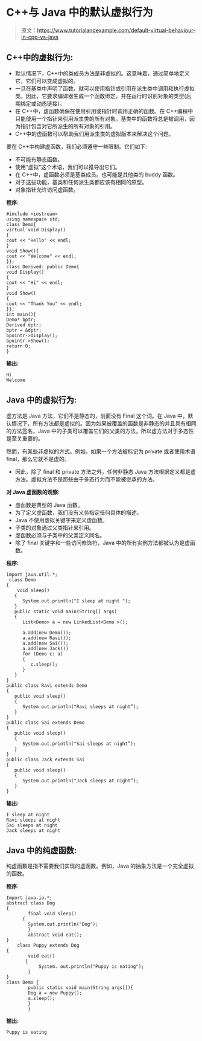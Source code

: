 # C++与 Java 中的默认虚拟行为

> 原文：<https://www.tutorialandexample.com/default-virtual-behaviour-in-cpp-vs-java>

## C++中的虚拟行为:

*   默认情况下，C++中的类成员方法是非虚拟的。这意味着，通过简单地定义它，它们可以变成虚拟的。
*   一旦在基类中声明了函数，就可以使用指针或引用在派生类中调用和执行虚拟类。因此，它要求编译器生成一个函数绑定，并在运行时识别对象的类型(后期绑定或动态链接)。
*   在 C++中，虚函数确保在使用引用或指针时调用正确的函数。在 C++编程中只能使用一个指针来引用派生类的所有对象。基类中的函数将总是被调用，因为指针包含对它所派生的所有对象的引用。
*   C++中的虚函数可以帮助我们用派生类的虚拟版本来解决这个问题。

要在 C++中构建虚函数，我们必须遵守一些限制。它们如下:

*   不可能有静态函数。
*   使用“虚拟”这个术语，我们可以推导出它们。
*   在 C++中，虚函数必须是基类成员。也可能是其他类的 buddy 函数。
*   对于这些功能，基类和任何派生类都应该有相同的原型。
*   对象指针允许访问虚函数。

**程序:**

```
#include <iostream>
using namespace std;
class Demo{
virtual void Display()
{
cout << "Hello" << endl;
}
void Show(){
cout << "Welcome" << endl;
}};
class Derived: public Demo{
void Display()
{
cout << "Hi" << endl;
}
void Show()
{
cout << "Thank You" << endl;
}};
int main(){
Demo* bptr;
Derived dptr;
bptr = &dptr;
bpointr->Display();
bpointr->Show();
return 0;
}
```

**输出:**

```
Hi
Welcome 
```

## Java 中的虚拟行为:

虚方法是 Java 方法，它们不是静态的，前面没有 Final 这个词。在 Java 中，默认情况下，所有方法都是虚拟的。因为如果被覆盖的函数是非静态的并且具有相同的方法签名，Java 中的子类可以覆盖它们的父类的方法，所以虚方法对于多态性是至关重要的。

然而，有某些非虚拟的方式。例如，如果一个方法被标记为 private 或者使用术语 final，那么它就不是虚的。

*   因此，除了 final 和 private 方法之外，任何非静态 Java 方法根据定义都是虚方法。虚拟方法不是那些由于多态行为而不能被继承的方法。

**对 Java 虚函数的观察:**

*   虚函数是典型的 Java 函数。
*   为了定义虚函数，我们没有义务指定任何具体的描述。
*   Java 不使用虚拟关键字来定义虚函数。
*   子类的对象通过父类指针来引用。
*   虚函数必须与子类中的父类定义同名。
*   除了 final 关键字和一些访问修饰符，Java 中的所有实例方法都被认为是虚函数。

**程序:**

```
import java.util.*;
 class Demo
{
    void sleep()
   {
      System.out.println("I sleep at night ");
   }
   public static void main(String[] args)
   {
      List<Demo> a = new LinkedList<Demo >();

      a.add(new Demo());
      a.add(new Ravi());
      a.add(new Sai());
      a.add(new Jack())
      for (Demo c: a)
      {
         c.sleep();
      }
   }
}
public class Ravi extends Demo
{
   public void sleep()
   {
      System.out.println("Ravi sleeps at night”);
   }
}
public class Sai extends Demo
{
   public void sleep()
   {
      System.out.println("Sai sleeps at night”);
   }
}
public class Jack extends Sai
{
   public void sleep()
   {
      System.out.println("Jack sleeps at night”);
   }
} 
```

**输出:**

```
I sleep at night
Ravi sleeps at night 
Sai sleeps at night 
Jack sleeps at night 
```

## Java 中的纯虚函数:

纯虚函数是指不需要我们实现的虚函数。例如，Java 的抽象方法是一个完全虚拟的函数。

**程序:**

```
Import java.io.*;
abstract class Dog 
{  
        final void sleep()
      {  
        System.out.println("Dog");  
        }  
        abstract void eat(); 
}  
    class Puppy extends Dog
{  
        void eat()
       {  
            System. out.println("Puppy is eating");  
        }  
}  
class Demo {  
        public static void main(String args[]){  
        Dog a = new Puppy();  
        a.sleep();  
        }  
        } 
```

**输出:**

```
Puppy is eating
```